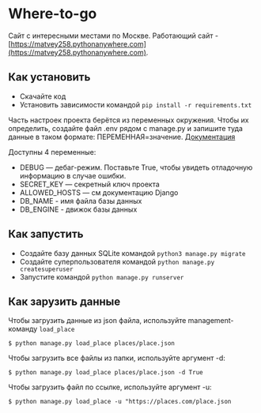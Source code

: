 # Where-to-go
Сайт с интересными местами по Москве. Работающий сайт - [https://matvey258.pythonanywhere.com](https://matvey258.pythonanywhere.com).

## Как установить
- Скачайте код
- Установить зависимости командой `pip install -r requirements.txt`

Часть настроек проекта берётся из переменных окружения. Чтобы их определить, создайте файл .env рядом с manage.py и запишите туда данные в таком формате: ПЕРЕМЕННАЯ=значение. [Документация](https://docs.djangoproject.com/en/4.1/ref/settings/)

Доступны 4 переменные:

- DEBUG — дебаг-режим. Поставьте True, чтобы увидеть отладочную информацию в случае ошибки.
- SECRET_KEY — секретный ключ проекта
- ALLOWED_HOSTS — см документацию Django
- DB_NAME - имя файла базы данных
- DB_ENGINE - движок базы данных

## Как запустить

- Создайте базу данных SQLite командой `python3 manage.py migrate`
- Создайте суперпользователя командой `python manage.py createsuperuser`
- Запустите командой `python manage.py runserver`

## Как зарузить данные
Чтобы загрузить данные из json файла, используйте management-команду `load_place`

    $ python manage.py load_place places/place.json

Чтобы загрузить все файлы из папки, используйте аргумент -d:

    $ python manage.py load_place places/place.json -d True

Чтобы загрузить файл по ссылке, используйте аргумент -u:

    $ python manage.py load_place -u "https://places.com/place.json